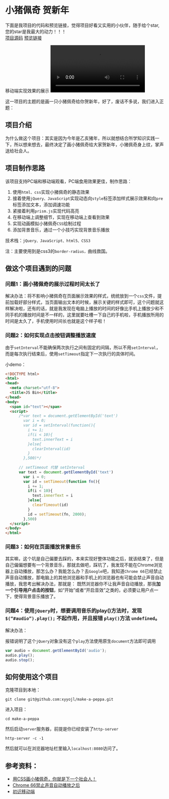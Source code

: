 # 小猪佩奇 贺新年

下面是我项目的代码和预览链接，觉得项目好看又实用的小伙伴，随手给个star, 您的star是我最大的动力！！！<br>
[项目源码](https://github.com/xyyojl/make-a-peppa) [预览链接](https://xyyojl.github.io/make-a-peppa/index.html)

移动端实现效果的展示
<video src="peppa.mp4"></video>

这一项目的主题的是画一只小猪佩奇给你贺新年，好了，废话不多说，我们进入正题：

## 项目介绍

为什么做这个项目：其实是因为今年是乙亥猪年，所以就想结合所学知识实践一下，所以想来想去，最终决定了画小猪佩奇给大家贺新年，小猪佩奇身上纹，掌声送给社会人。

## 项目制作思路

该项目支持PC端和移动端观看，PC端食用效果更佳，制作思路：

1. 使用`html、css`实现小猪佩奇的静态效果
2. 接着使用`jQuery、JavaScript`实现动态向`style`标签添加样式展示效果和向`pre` 标签添加文本，添加调速功能
3. 紧接着利用`prism.js`实现代码高亮
4. 在移动端上调整细节，实现在移动端上查看到效果
5. 实现动画模拟小猪佩奇`CSS`绘制过程
6. 添加背景音乐，通过一个小技巧实现背景音乐播放

技术栈：`jQuery、JavaScript、html5、CSS3`

注：主要使用到是css3的`border-radius，`曲线救国。

## 做这个项目遇到的问题

### 问题1：画小猪佩奇的展示过程时间太长了

解决办法：将不影响小猪佩奇在页面展示效果的样式，统统放到一个`css`文件，提前加载好部分样式，当页面输出文本的时候，展示关键的样式即可，这个问题就这样解决啦，还有的话，就是我发现在电脑上播放的时间的好像比手机上播放少和不同手机的播放时间是不一样的，这里就要吐槽一下自己的手机啦，手机播放所用的时间是太久了，手机使用时间长也就是这个样子啦！

### 问题2：如何实现点击按钮调整播放速度

由于`setInterval`不能确保两次执行之间有固定的间隔，所以不用`setInterval`，而是每次执行结束后，使用`setTimeout`指定下一次执行的具体时间。

小demo：

```html
<!DOCTYPE html>
<html>
<head>
  <meta charset="utf-8">
  <title>JS Bin</title>
</head>
<body>
  <span id="text"></span>
  <script>
      /*var text = document.getElementById('text') 
        var i = 0;
        var id = setInterval(function(){
          i += 1;
          if(i < 10){
            text.innerText = i
          }else{
            clearInterval(id)
          }
        },500)*/
      
      // setTimeout 代替 setInterval
      var text = document.getElementById('text') 
        var i = 0;
        var id = setTimeout(function fn(){
          i += 1;
          if(i < 10){
            text.innerText = i
          }else{
            clearTimeout(id)
          }
          id = setTimeout(fn, 2000);
        },500)
  </script>
</body>
</html>
```

### 问题3：如何在页面播放背景音乐

其实嘛，这个坑是自己偏要去踩的，本来实现好整体功能之后，就该结束了，但是自己偏偏想要有一个背景音乐，那就去做吧，踩坑了，我发现不能在Chrome浏览器上自动播放，那怎么办？我能怎么办？去`Google`吧，我知道`Chrome 66`已经禁止声音自动播放，那电脑上的其他浏览器和手机上的浏览器也有可能会禁止声音自动播放，我思考出解决办法，那就是：
既然浏览器你不让我声音自动播放，那我**加一个引导用户点击的按钮**，如“开始”或者“开启音效”之类的，必须要让用户点一下，使得背景音乐播放了。

### 问题4：使用`jQuery`时，想要调用音乐的play()方法时，发现 `$(“#audio”).play();` 不起作用，并且报错 `play()`方法 `undefined`。

解决办法：

报错说明了这个`jQuery`对象没有这个`play`方法使用原生`document`方法即可调用

```js
var audio = document.getElementById('audio');
audio.play();
audio.stop();
```

## 如何使用这个项目

克隆项目到本地：

```
git clone git@github.com:xyyojl/make-a-peppa.git
```

进入项目：

```
cd make-a-peppa
```

然后启动`server`服务器，前提是你已经安装了`http-server`

```
http-server -c -1
```

然后就可以在浏览器地址栏里输入`localhost:8080`访问了。

## 参考资料：

- [用CSS画小猪佩奇，你就是下一个社会人！](https://cloud.tencent.com/developer/article/1128472)
- [Chrome 66禁止声音自动播放之后](https://juejin.im/post/5af7129bf265da0b8262df4c)
- [初识移动端](https://yk1062008412.github.io/2018/05/24/%E5%88%9D%E8%AF%86%E7%A7%BB%E5%8A%A8%E7%AB%AF/)
